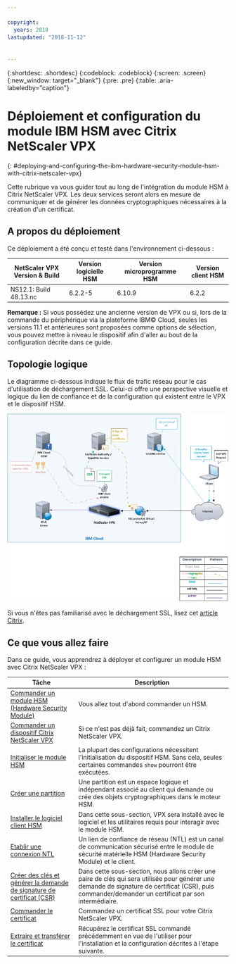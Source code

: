 ```yaml
---

copyright:
  years: 2018
lastupdated: "2018-11-12"


---
```


{:shortdesc: .shortdesc}
{:codeblock: .codeblock}
{:screen: .screen}
{:new_window: target="_blank"}
{:pre: .pre}
{:table: .aria-labeledby="caption"}

# Déploiement et configuration du module IBM HSM avec Citrix NetScaler VPX
{: #deploying-and-configuring-the-ibm-hardware-security-module-hsm-with-citrix-netscaler-vpx}

Cette rubrique va vous guider tout au long de l'intégration du module HSM à Citrix NetScaler VPX. Les deux services seront alors en mesure de communiquer et de générer les données cryptographiques nécessaires à la création d'un certificat.

## A propos du déploiement
Ce déploiement a été conçu et testé dans l'environnement ci-dessous :

| NetScaler VPX Version & Build	| Version logicielle HSM | Version microprogramme HSM | Version client HSM |
| ------------- | ------------- | ------------- | ------------- |
| NS12.1: Build 48.13.nc | 6.2.2-5 | 6.10.9 | 6.2.2 |

**Remarque :** Si vous possédez une ancienne version de VPX ou si, lors de la commande du périphérique via la plateforme IBM© Cloud, seules les versions 11.1 et antérieures sont proposées comme options de sélection, vous pouvez mettre à niveau le dispositif afin d'aller au bout de la configuration décrite dans ce guide. 

## Topologie logique
Le diagramme ci-dessous indique le flux de trafic réseau pour le cas d'utilisation de déchargement SSL. Celui-ci offre une perspective visuelle et logique du lien de confiance et de la configuration qui existent entre le VPX et le dispositif HSM. 

<img src="images/network-flows-logical-topology.jpg" alt="dessin" style="width: 700px;"/>

Si vous n'êtes pas familiarisé avec le déchargement SSL, lisez cet [article Citrix](https://docs.citrix.com/en-us/netscaler/12-1/ssl.html).

## Ce que vous allez faire

Dans ce guide, vous apprendrez à déployer et configurer un module HSM avec Citrix NetScaler VPX :

Tâche  | Description
------------- | -------------
[Commander un module HSM (Hardware Security Module)](/docs/infrastructure/citrix-netscaler-vpx?topic=citrix-netscaler-vpx-order-the-ibm-hardware-security-module-hsm-) | Vous allez tout d'abord commander un HSM.
[Commander un dispositif Citrix NetScaler VPX](/docs/infrastructure/citrix-netscaler-vpx?topic=citrix-netscaler-vpx-order-a-citrix-netscaler-vpx) | Si ce n'est pas déjà fait, commandez un Citrix NetScaler VPX.
[Initialiser le module HSM](/docs/infrastructure/citrix-netscaler-vpx?topic=citrix-netscaler-vpx-initialize-ibm-hardware-security-module-hsm-) | La plupart des configurations nécessitent l'initialisation du dispositif HSM. Sans cela, seules certaines commandes `show` pourront être exécutées. 
[Créer une partition](/docs/infrastructure/citrix-netscaler-vpx?topic=citrix-netscaler-vpx-create-a-partition) | Une partition est un espace logique et indépendant associé au client qui demande ou crée des objets cryptographiques dans le moteur HSM.
[Installer le logiciel client HSM](/docs/infrastructure/citrix-netscaler-vpx?topic=citrix-netscaler-vpx-install-the-ibm-hardware-security-module-hsm-client-software) | Dans cette sous-section, VPX sera installé avec le logiciel et les utilitaires requis pour interagir avec le module HSM. |
[Etablir une connexion NTL](/docs/infrastructure/citrix-netscaler-vpx?topic=citrix-netscaler-vpx-establish-a-network-trust-link-ntl-) |Un lien de confiance de réseau (NTL) est un canal de communication sécurisé entre le module de sécurité matérielle HSM (Hardware Security Module) et le client. |
[Créer des clés et générer la demande de signature de certificat (CSR)](/docs/infrastructure/citrix-netscaler-vpx?topic=citrix-netscaler-vpx-create-keys-and-generate-the-certificate-signing-request-csr-) | Dans cette sous-section, nous allons créer une paire de clés qui sera utilisée pour générer une demande de signature de certificat (CSR), puis commander/demander un certificat par son intermédiaire. | 
[Commander le certificat](/docs/infrastructure/citrix-netscaler-vpx?topic=citrix-netscaler-vpx-order-an-ssl-certificate) | Commandez un certificat SSL pour votre Citrix NetScaler VPX.
[Extraire et transférer le certificat](/docs/infrastructure/citrix-netscaler-vpx?topic=citrix-netscaler-vpx-retrieve-and-transfer-the-certificate) | Récupérez le certificat SSL commandé précédemment en vue de l'utiliser pour l'installation et la configuration décrites à l'étape suivante. 
